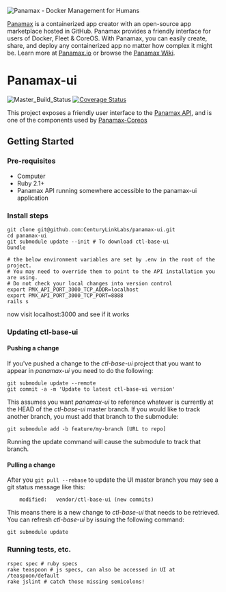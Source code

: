 ![Panamax - Docker Management for Humans](http://panamax.ca.tier3.io/panamax_ui_wiki_screens/panamax_logo-title.png)

[Panamax](http://panamax.io) is a containerized app creator with an open-source app marketplace hosted in GitHub. Panamax provides a friendly interface for users of Docker, Fleet & CoreOS. With Panamax, you can easily create, share, and deploy any containerized app no matter how complex it might be. Learn more at [Panamax.io](http://panamax.io) or browse the [Panamax Wiki](https://github.com/CenturyLinkLabs/panamax-ui/wiki).

# Panamax-ui

![Master_Build_Status](https://circleci.com/gh/CenturyLinkLabs/panamax-ui/tree/master.png?circle-token=d850f050b17d488a6a2b5066996875128b874674) [![Coverage Status](https://coveralls.io/repos/CenturyLinkLabs/panamax-ui/badge.png)](https://coveralls.io/r/CenturyLinkLabs/panamax-ui)

This project exposes a friendly user interface to the [Panamax API](https://github.com/CenturyLinkLabs/panamax-api), and is one of the components used by [Panamax-Coreos](https://github.com/CenturyLinkLabs/panamax-coreos)

## Getting Started

### Pre-requisites
* Computer
* Ruby 2.1+
* Panamax API running somewhere accessible to the panamax-ui application

### Install steps
```
git clone git@github.com:CenturyLinkLabs/panamax-ui.git
cd panamax-ui
git submodule update --init # To download ctl-base-ui
bundle

# the below environment variables are set by .env in the root of the project.
# You may need to override them to point to the API installation you are using.
# Do not check your local changes into version control
export PMX_API_PORT_3000_TCP_ADDR=localhost
export PMX_API_PORT_3000_TCP_PORT=8888
rails s
```
now visit localhost:3000 and see if it works

### Updating ctl-base-ui

#### Pushing a change

If you've pushed a change to the *ctl-base-ui* project that you want to appear
in *panamax-ui* you need to do the following:

```
git submodule update --remote
git commit -a -m 'Update to latest ctl-base-ui version'
```
This assumes you want *panamax-ui* to reference whatever is currently
at the HEAD of the *ctl-base-ui* master branch. If you would like
to track another branch, you must add that branch to the submodule:
```
git submodule add -b feature/my-branch [URL to repo]
```

Running the update command will cause the submodule to track that branch.

#### Pulling a change
After you `git pull --rebase` to update the UI master branch you may
see a git status message like this:

```
    modified:   vendor/ctl-base-ui (new commits)
```

This means there is a new change to *ctl-base-ui* that needs to be
retrieved. You can refresh *ctl-base-ui* by issuing the following
command:
```
git submodule update
```

### Running tests, etc.
```
rspec spec # ruby specs
rake teaspoon # js specs, can also be accessed in UI at /teaspoon/default
rake jslint # catch those missing semicolons!
```
